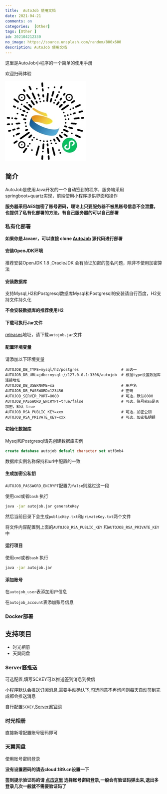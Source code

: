 ```yaml
---
title:  AutoJob 使用文档
date: 2021-04-21
comments: on
categories:  [Other]
tags: [Other ]
id: 202104212330
no_image: https://source.unsplash.com/random/800x600
description: AutoJob 使用文档
---
```



这里是AutoJob小程序的一个简单的使用手册

欢迎扫码体验

![](autojob.jpg)

## 简介

AutoJob是使用Java开发的一个自动签到的程序，服务端采用springboot+quartz实现，前端使用小程序提供界面和操作

**服务器采用AES加密了账号密码，理论上只要服务器不被黑账号信息不会泄露，也提供了私有化部署的方法，有自己服务器的可以自己部署**

### 私有化部署

**如果你是Javaer，可以直接 clone [AutoJob](https://github.com/lslvxy/autojob-server) 源代码进行部署**

#### 安装OpenJDK环境

推荐安装OpenJDK 1.8 ,OracleJDK 会有验证加密的签名问题，除非不使用加密算法

#### 安装数据库

支持Mysql,H2和Postgresql数据库Mysql和Postgresql的安装请自行百度，H2支持文件持久化

**不会安装数据库的推荐使用H2**

####  下载可执行Jar文件

[releases](https://github.com/lslvxy/autojob-server/releases)地址，请下载`autojob.jar`文件

#### 配置环境变量

请添加以下环境变量

```
AUTOJOB_DB_TYPE=mysql/h2/postgres                   # 三选一
AUTOJOB_DB_URL=jdbc:mysql://127.0.0.1:3306/autojob  # 根据type设置数据库连接地址
AUTOJOB_DB_USERNAME=sa                              # 用户名
AUTOJOB_DB_PASSWORD=123456                          # 密码
AUTOJOB_SERVER_PORT=8080                            # 可选，默认8080
AUTOJOB_PASSWORD_ENCRYPT=true/false                 # 可选，账号密码是否加密，默认 true
AUTOJOB_RSA_PUBLIC_KEY=xxx                          # 可选，加密公钥
AUTOJOB_RSA_PRIVATE_KEY=xxx                         # 可选，加密私钥钥
```

#### 初始化数据库

Mysql和Postgresql请先创建数据库实例

```sql
create database autojob default character set utf8mb4
```

数据库实例名称保持和url中配置的一致

#### 生成加密公私钥

`AUTOJOB_PASSWORD_ENCRYPT`配置为`false`则跳过这一段

使用`cmd`或者`bash` 执行
```bash
java -jar autojob.jar generateKey
```
然后当前目录下会生成`publicKey.txt`和`privateKey.txt`两个文件

将文件内容配置到上面的`AUTOJOB_RSA_PUBLIC_KEY` 和`AUTOJOB_RSA_PRIVATE_KEY`中


#### 运行项目

使用`cmd`或者`bash` 执行
```bash
java -jar autojob.jar 
```

#### 添加账号

在`autojob_user`表添加用户信息

在`autojob_account`表添加账号信息


### Docker部署

## 支持项目

* 时光相册
* 天翼网盘

### Server酱推送

可选配置,填写SCKEY可以推送签到消息到微信

小程序默认会推送订阅消息,需要手动确认下,勾选同意不再询问则每天自动签到完成都会推送消息

自行配置`SCKEY`,[Server酱官网](http://sc.ftqq.com/)

### 时光相册

直接新增配置账号密码即可

### 天翼网盘

使用账号密码登录

**没有设置密码的请去cloud.189.cn设置一下**

**签到提示验证码的请 [点击这里](https://cloud.189.cn/udb/udb_login.jsp?pageId=1&redirectURL=/main.action) 选择账号密码登录,一般会有验证码弹出来,退出多登录几次一般就不需要验证码了**



